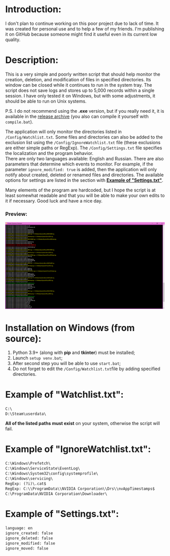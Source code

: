 # Introduction:
I don't plan to continue working on this poor project due to lack of time. It was created for personal use and to help a few of my friends. I'm publishing it on GitHub because someone might find it useful even in its current low quality.<br />

# Description:
This is a very simple and poorly written script that should help monitor the creation, deletion, and modification of files in specified directories. Its window can be closed while it continues to run in the system tray. The script does not save logs and stores up to 5,000 records within a single session. I have only tested it on Windows, but with some adjustments, it should be able to run on Unix systems.<br />

P.S. I do not recommend using the **.exe** version, but if you really need it, it is available in the [release archive](https://github.com/Japanese-Schoolgirl/Simple-Directory-Overseer/releases/download/latest/Simple_Directory_Overseer.zip) (you also can compile it yourself with `compile.bat`).<br />

The application will only monitor the directories listed in `/Config/Watchlist.txt`. Some files and directories can also be added to the exclusion list using the `/Config/IgnoreWatchlist.txt` file (these exclusions are either simple paths or RegExp). The `/Config/Settings.txt` file specifies the localization and the program behavior.<br />
There are only two languages available: English and Russian. There are also parameters that determine which events to monitor. For example, if the parameter `ignore_modified: true` is added, then the application will only notify about created, deleted or renamed files and directories. The available options for settings are listed in the section with **[Example of "Settings.txt"](https://github.com/Japanese-Schoolgirl/Simple-Directory-Overseer?tab=readme-ov-file#example-of-settingstxt)**.<br />

Many elements of the program are hardcoded, but I hope the script is at least somewhat readable and that you will be able to make your own edits to it if necessary. Good luck and have a nice day.<br />

### Preview:
![Preview](https://github.com/Japanese-Schoolgirl/Simple-Directory-Overseer/blob/main/%23Previews/Overall.png)

# Installation on Windows (from source):
1) Python 3.9+ (along with **pip** and **tkinter**) must be installed;<br />
2) Launch `setup venv.bat`;<br />
3) After second step you will be able to use `start.bat`;<br />
4) Do not forget to edit the `/Config/Watchlist.txt`file by adding specified directories.<br />

# Example of "Watchlist.txt":
```
C:\
D:\Steam\userdata\
```
**All of the listed paths must exist** on your system, otherwise the script will fail.

# Example of "IgnoreWatchlist.txt":
```
C:\Windows\Prefetch\
C:\Windows\ServiceState\EventLog\
C:\Windows\System32\config\systemprofile\
C:\Windows\servicing\
RegExp: (?i)\.cat$
RegExp: C:\\ProgramData\\NVIDIA Corporation\\Drs\\nvAppTimestamps$
C:\ProgramData\NVIDIA Corporation\Downloader\
```

# Example of "Settings.txt":
```
language: en
ignore_created: false
ignore_deleted: false
ignore_modified: false
ignore_moved: false
```